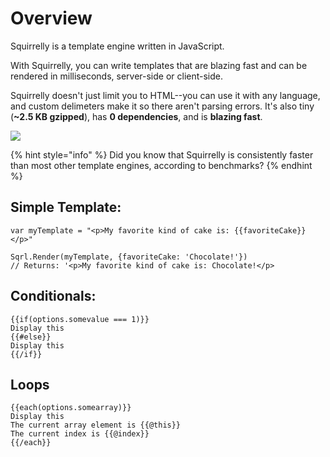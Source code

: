 # Overview

Squirrelly is a template engine written in JavaScript.

With Squirrelly, you can write templates that are blazing fast and can be rendered in milliseconds, server-side or client-side.

Squirrelly doesn't just limit you to HTML--you can use it with any language, and custom delimeters make it so there aren't parsing errors. It's also tiny \(**~2.5 KB gzipped**\), has **0 dependencies**, and is **blazing fast**.

![](https://img.shields.io/bundlephobia/minzip/squirrelly.svg)

{% hint style="info" %}
Did you know that Squirrelly is consistently faster than most other template engines, according to benchmarks?
{% endhint %}

## Simple Template:

```text
var myTemplate = "<p>My favorite kind of cake is: {{favoriteCake}}</p>"

Sqrl.Render(myTemplate, {favoriteCake: 'Chocolate!'})
// Returns: '<p>My favorite kind of cake is: Chocolate!</p>
```

## Conditionals:

```text
{{if(options.somevalue === 1)}}
Display this
{{#else}}
Display this
{{/if}}
```

## Loops

```text
{{each(options.somearray)}}
Display this
The current array element is {{@this}}
The current index is {{@index}}
{{/each}}
```

